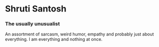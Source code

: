 # Shruti Santosh

### The usually unusualist
An assortment of sarcasm, weird humor, empathy and probably just about everything. I am everything and nothing at once.


